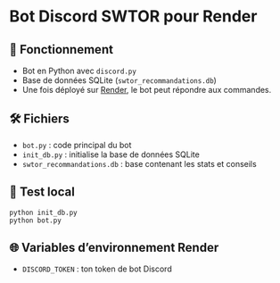 # Bot Discord SWTOR pour Render

## 🚀 Fonctionnement

- Bot en Python avec `discord.py`
- Base de données SQLite (`swtor_recommandations.db`)
- Une fois déployé sur [Render](https://render.com), le bot peut répondre aux commandes.

## 🛠 Fichiers

- `bot.py` : code principal du bot
- `init_db.py` : initialise la base de données SQLite
- `swtor_recommandations.db` : base contenant les stats et conseils

## 🧪 Test local

```
python init_db.py
python bot.py
```

## 🌐 Variables d’environnement Render

- `DISCORD_TOKEN` : ton token de bot Discord